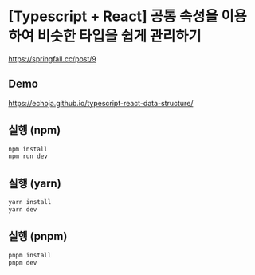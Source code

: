 # [Typescript + React] 공통 속성을 이용하여 비슷한 타입을 쉽게 관리하기

<https://springfall.cc/post/9>

## Demo

<https://echoja.github.io/typescript-react-data-structure/>

## 실행 (npm)

```bash
npm install
npm run dev
```

## 실행 (yarn)

```bash
yarn install
yarn dev
```

## 실행 (pnpm)

```bash
pnpm install
pnpm dev
```
